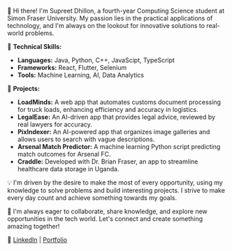 👋 Hi there! I'm Supreet Dhillon, a fourth-year Computing Science student at Simon Fraser University. My passion lies in the practical applications of technology, and I'm always on the lookout for innovative solutions to real-world problems.

🔧 **Technical Skills:**
- **Languages:** Java, Python, C++, JavaScipt, TypeScript
- **Frameworks:** React, Flutter, Selenium
- **Tools:** Machine Learning, AI, Data Analytics

🚀 **Projects:**
- **LoadMinds:** A web app that automates customs document processing for truck loads, enhancing efficiency and accuracy in logistics.
- **LegalEase:** An AI-driven app that provides legal advice, reviewed by real lawyers for accuracy.
- **PixIndexer:** An AI-powered app that organizes image galleries and allows users to search with vague descriptions.
- **Arsenal Match Predictor:** A machine learning Python script predicting match outcomes for Arsenal FC.
- **Craddle:** Developed with Dr. Brian Fraser, an app to streamline healthcare data storage in Uganda.

💡 I'm driven by the desire to make the most of every opportunity, using my knowledge to solve problems and build interesting projects. I strive to make every day count and achieve something towards my goals.

🌟 I'm always eager to collaborate, share knowledge, and explore new opportunities in the tech world. Let's connect and create something amazing together!

🔗 [LinkedIn](https://www.linkedin.com/in/supreetsinghdhillon/) | [Portfolio](https://supreetsinghdhillon.com/)
